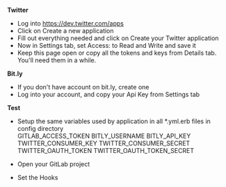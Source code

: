 **Twitter**
 - Log into https://dev.twitter.com/apps
 - Click on Create a new application
 - Fill out everything needed and click on Create your Twitter application
 - Now in Settings tab, set Access: to Read and Write and save it
 - Keep this page open or copy all the tokens and keys from Details tab. You'll need them in a while.

**Bit.ly**
 - If you don't have account on bit.ly, create one
 - Log into your account, and copy your Api Key from Settings tab
 
 **Test**
  
 
 - Setup the same variables used by application in all *.yml.erb files
   in config directory  
GITLAB_ACCESS_TOKEN
BITLY_USERNAME
BITLY_API_KEY
TWITTER_CONSUMER_KEY
TWITTER_CONSUMER_SECRET
TWITTER_OAUTH_TOKEN
TWITTER_OAUTH_TOKEN_SECRET

 - Open your GitLab project  
 - Set the Hooks